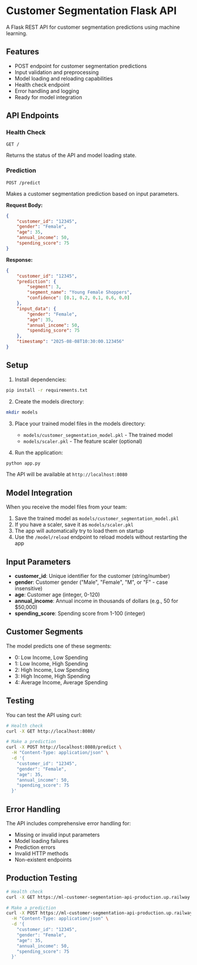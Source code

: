# Customer Segmentation Flask API

A Flask REST API for customer segmentation predictions using machine learning.

## Features

- POST endpoint for customer segmentation predictions
- Input validation and preprocessing
- Model loading and reloading capabilities
- Health check endpoint
- Error handling and logging
- Ready for model integration

## API Endpoints

### Health Check
```
GET /
```
Returns the status of the API and model loading state.

### Prediction
```
POST /predict
```
Makes a customer segmentation prediction based on input parameters.

**Request Body:**
```json
{
    "customer_id": "12345",
    "gender": "Female",
    "age": 35,
    "annual_income": 50,
    "spending_score": 75
}
```

**Response:**
```json
{
    "customer_id": "12345",
    "prediction": {
        "segment": 3,
        "segment_name": "Young Female Shoppers",
        "confidence": [0.1, 0.2, 0.1, 0.6, 0.0]
    },
    "input_data": {
        "gender": "Female",
        "age": 35,
        "annual_income": 50,
        "spending_score": 75
    },
    "timestamp": "2025-08-08T10:30:00.123456"
}
```

## Setup

1. Install dependencies:
```bash
pip install -r requirements.txt
```

2. Create the models directory:
```bash
mkdir models
```

3. Place your trained model files in the models directory:
   - `models/customer_segmentation_model.pkl` - The trained model
   - `models/scaler.pkl` - The feature scaler (optional)

4. Run the application:
```bash
python app.py
```

The API will be available at `http://localhost:8080`

## Model Integration

When you receive the model files from your team:

1. Save the trained model as `models/customer_segmentation_model.pkl`
2. If you have a scaler, save it as `models/scaler.pkl`
3. The app will automatically try to load them on startup
4. Use the `/model/reload` endpoint to reload models without restarting the app

## Input Parameters

- **customer_id**: Unique identifier for the customer (string/number)
- **gender**: Customer gender ("Male", "Female", "M", or "F" - case insensitive)
- **age**: Customer age (integer, 0-120)
- **annual_income**: Annual income in thousands of dollars (e.g., 50 for $50,000)
- **spending_score**: Spending score from 1-100 (integer)

## Customer Segments

The model predicts one of these segments:
- 0: Low Income, Low Spending
- 1: Low Income, High Spending
- 2: High Income, Low Spending
- 3: High Income, High Spending
- 4: Average Income, Average Spending

## Testing

You can test the API using curl:

```bash
# Health check
curl -X GET http://localhost:8080/

# Make a prediction
curl -X POST http://localhost:8080/predict \
  -H "Content-Type: application/json" \
  -d '{
    "customer_id": "12345",
    "gender": "Female",
    "age": 35,
    "annual_income": 50,
    "spending_score": 75
  }'
```

## Error Handling

The API includes comprehensive error handling for:
- Missing or invalid input parameters
- Model loading failures
- Prediction errors
- Invalid HTTP methods
- Non-existent endpoints

## Production Testing

```bash
# Health check
curl -X GET https://ml-customer-segmentation-api-production.up.railway.app

# Make a prediction
curl -X POST https://ml-customer-segmentation-api-production.up.railway.app/predict \
  -H "Content-Type: application/json" \
  -d '{
    "customer_id": "12345",
    "gender": "Female",
    "age": 35,
    "annual_income": 50,
    "spending_score": 75
  }'
```
